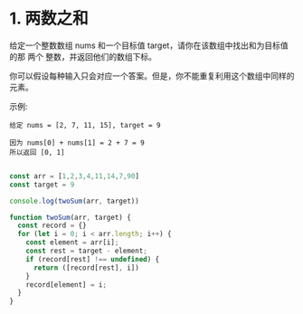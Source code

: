 # 1. 两数之和

给定一个整数数组 nums 和一个目标值 target，请你在该数组中找出和为目标值的那 两个 整数，并返回他们的数组下标。

你可以假设每种输入只会对应一个答案。但是，你不能重复利用这个数组中同样的元素。

示例:
```
给定 nums = [2, 7, 11, 15], target = 9

因为 nums[0] + nums[1] = 2 + 7 = 9
所以返回 [0, 1]
```

```js

const arr = [1,2,3,4,11,14,7,90]
const target = 9

console.log(twoSum(arr, target))

function twoSum(arr, target) {
  const record = {}
  for (let i = 0; i < arr.length; i++) {
    const element = arr[i];
    const rest = target - element;
    if (record[rest] !== undefined) {
      return ([record[rest], i])
    }
    record[element] = i;
  }
}

```
